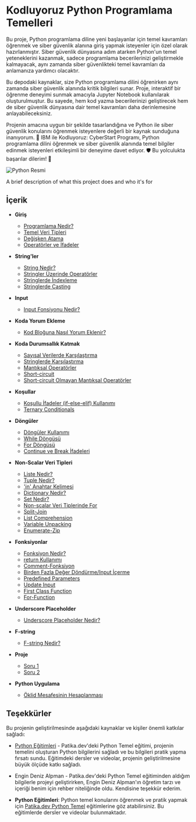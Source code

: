 #  **Kodluyoruz Python Programlama Temelleri**

Bu proje, Python programlama diline yeni başlayanlar için temel kavramları öğrenmek ve siber güvenlik alanına giriş yapmak isteyenler için özel olarak hazırlanmıştır. Siber güvenlik dünyasına adım atarken Python'un temel yeteneklerini kazanmak, sadece programlama becerilerinizi geliştirmekle kalmayacak, aynı zamanda siber güvenlikteki temel kavramları da anlamanıza yardımcı olacaktır.

Bu depodaki kaynaklar, size Python programlama dilini öğrenirken aynı zamanda siber güvenlik alanında kritik bilgileri sunar. Proje, interaktif bir öğrenme deneyimi sunmak amacıyla Jupyter Notebook kullanılarak oluşturulmuştur. Bu sayede, hem kod yazma becerilerinizi geliştirecek hem de siber güvenlik dünyasına dair temel kavramları daha derinlemesine anlayabileceksiniz.

Projenin amacına uygun bir şekilde tasarlandığına ve Python ile siber güvenlik konularını öğrenmek isteyenlere değerli bir kaynak sunduğuna inanıyorum. 🌟 IBM ile Kodluyoruz: CyberStart Programı, Python programlama dilini öğrenmek ve siber güvenlik alanında temel bilgiler edinmek isteyenleri etkileşimli bir deneyime davet ediyor. 🛡️ Bu yolculukta başarılar dilerim! 🚀


![Python Resmi](https://upload.wikimedia.org/wikipedia/commons/thumb/c/c3/Python-logo-notext.svg/240px-Python-logo-notext.svg.png)

A brief description of what this project does and who it's for

##  **İçerik**

- **Giriş**
  - [Programlama Nedir?](https://github.com/SumeyraBayrak/Kodluyoruz-Python-Programlama-Temelleri/blob/main/Kodluyoruz-Python-Programlama-Temelleri/Python-1/1-%20Giri%C5%9F/1-programlama-nedir.ipynb)
  - [Temel Veri Tipleri](https://github.com/SumeyraBayrak/Kodluyoruz-Python-Programlama-Temelleri/blob/main/Kodluyoruz-Python-Programlama-Temelleri/Python-1/1-%20Giri%C5%9F/2-temel-veri-tipleri.ipynb)
  - [Değişken Atama](https://github.com/SumeyraBayrak/Kodluyoruz-Python-Programlama-Temelleri/blob/main/Kodluyoruz-Python-Programlama-Temelleri/Python-1/1-%20Giri%C5%9F/3-degi%C5%9Fken-atama.ipynb)
  - [Operatörler ve İfadeler](https://github.com/SumeyraBayrak/Kodluyoruz-Python-Programlama-Temelleri/blob/main/Kodluyoruz-Python-Programlama-Temelleri/Python-1/1-%20Giri%C5%9F/4-operatorler-ve-ifadeler.ipynb)

- **String'ler**
  - [String Nedir?](https://github.com/SumeyraBayrak/Kodluyoruz-Python-Programlama-Temelleri/blob/main/Kodluyoruz-Python-Programlama-Temelleri/Python-1/2-%20Stringler/1-stringler.ipynb
)
  - [Stringler Üzerinde Operatörler](https://github.com/SumeyraBayrak/Kodluyoruz-Python-Programlama-Temelleri/blob/main/Kodluyoruz-Python-Programlama-Temelleri/Python-1/2-%20Stringler/2-stingler-uzerinde-operatorler.ipynb
)
  - [Stringlerde İndexleme](https://github.com/SumeyraBayrak/Kodluyoruz-Python-Programlama-Temelleri/blob/main/Kodluyoruz-Python-Programlama-Temelleri/Python-1/2-%20Stringler/3-stringlerde-indexleme.ipynb)
  - [Stringlerde Casting](https://github.com/SumeyraBayrak/Kodluyoruz-Python-Programlama-Temelleri/blob/main/Kodluyoruz-Python-Programlama-Temelleri/Python-1/2-%20Stringler/4-casting.ipynb)

- **Input**
  - [Input Fonsiyonu Nedir?](https://github.com/SumeyraBayrak/Kodluyoruz-Python-Programlama-Temelleri/blob/main/Kodluyoruz-Python-Programlama-Temelleri/Python-1/3-%20Input/1-input.ipynb
)

- **Koda Yorum Ekleme**
  - [Kod Bloğuna Nasıl Yorum Eklenir?](https://github.com/SumeyraBayrak/Kodluyoruz-Python-Programlama-Temelleri/blob/main/Kodluyoruz-Python-Programlama-Temelleri/Python-1/4-%20Koda%20Yorum%20Ekleme/1-koda-yorum-ekleme.ipynb
)

- **Koda Durumsallık Katmak**
  - [Sayısal Verilerde Karşılaştırma](https://github.com/SumeyraBayrak/Kodluyoruz-Python-Programlama-Temelleri/blob/main/Kodluyoruz-Python-Programlama-Temelleri/Python-1/5-%20Koda%20Durumsall%C4%B1k%20Katmak/1-say%C4%B1sal-verilerde-kars%C4%B1last%C4%B1rma.ipynb
)
  - [Stringlerde Karşılaştırma](
https://github.com/SumeyraBayrak/Kodluyoruz-Python-Programlama-Temelleri/blob/main/Kodluyoruz-Python-Programlama-Temelleri/Python-1/5-%20Koda%20Durumsall%C4%B1k%20Katmak/2-stringlerde-kar%C5%9F%C4%B1la%C5%9Ft%C4%B1rma.ipynb)
  - [Mantıksal Operatörler](https://github.com/SumeyraBayrak/Kodluyoruz-Python-Programlama-Temelleri/blob/main/Kodluyoruz-Python-Programlama-Temelleri/Python-1/5-%20Koda%20Durumsall%C4%B1k%20Katmak/3-mat%C4%B1ksal-operatorler.ipynb
)
  - [Short-circuit](https://github.com/SumeyraBayrak/Kodluyoruz-Python-Programlama-Temelleri/blob/main/Kodluyoruz-Python-Programlama-Temelleri/Python-1/5-%20Koda%20Durumsall%C4%B1k%20Katmak/4-short-circuit.ipynb
)
  - [Short-circuit Olmayan Mantıksal Operatörler](https://github.com/SumeyraBayrak/Kodluyoruz-Python-Programlama-Temelleri/blob/main/Kodluyoruz-Python-Programlama-Temelleri/Python-1/5-%20Koda%20Durumsall%C4%B1k%20Katmak/5-short-circuit-olmayan-mant%C4%B1ksal-operatorler.ipynb)

- **Koşullar**
  - [Koşullu İfadeler (if-else-elif) Kullanımı](https://github.com/SumeyraBayrak/Kodluyoruz-Python-Programlama-Temelleri/blob/main/Kodluyoruz-Python-Programlama-Temelleri/Python-1/6-%20Ko%C5%9Fullar/1-if-else-elif.ipynb
)
  - [Ternary Conditionals](https://github.com/SumeyraBayrak/Kodluyoruz-Python-Programlama-Temelleri/blob/main/Kodluyoruz-Python-Programlama-Temelleri/Python-1/6-%20Ko%C5%9Fullar/2-ternary-conditional.ipynb)

- **Döngüler**
  - [Döngüler Kullanımı](https://github.com/SumeyraBayrak/Kodluyoruz-Python-Programlama-Temelleri/blob/main/Kodluyoruz-Python-Programlama-Temelleri/Python-1/7-D%C3%B6ng%C3%BCler/1-d%C3%B6ng%C3%BCler.ipynb)
  - [While Döngüsü](https://github.com/SumeyraBayrak/Kodluyoruz-Python-Programlama-Temelleri/blob/main/Kodluyoruz-Python-Programlama-Temelleri/Python-1/7-D%C3%B6ng%C3%BCler/2-while.ipynb)
  - [For Döngüsü](https://github.com/SumeyraBayrak/Kodluyoruz-Python-Programlama-Temelleri/blob/main/Kodluyoruz-Python-Programlama-Temelleri/Python-1/7-D%C3%B6ng%C3%BCler/3-for.ipynb)
  - [Continue ve Break İfadeleri](https://github.com/SumeyraBayrak/Kodluyoruz-Python-Programlama-Temelleri/blob/main/Kodluyoruz-Python-Programlama-Temelleri/Python-1/7-D%C3%B6ng%C3%BCler/4-break-continue.ipynb)

- **Non-Scalar Veri Tipleri**
  - [Liste Nedir?](https://github.com/SumeyraBayrak/Kodluyoruz-Python-Programlama-Temelleri/blob/main/Kodluyoruz-Python-Programlama-Temelleri/Python-2/1-%20Non-scalar%20Veri%20Tipleri/1-list.ipynb
)
  - [Tuple Nedir?](https://github.com/SumeyraBayrak/Kodluyoruz-Python-Programlama-Temelleri/blob/main/Kodluyoruz-Python-Programlama-Temelleri/Python-2/1-%20Non-scalar%20Veri%20Tipleri/2-tuple.ipynb)
  - ['in' Anahtar Kelimesi](https://github.com/SumeyraBayrak/Kodluyoruz-Python-Programlama-Temelleri/blob/main/Kodluyoruz-Python-Programlama-Temelleri/Python-2/1-%20Non-scalar%20Veri%20Tipleri/3-in.ipynb)
  - [Dictionary Nedir?](https://github.com/SumeyraBayrak/Kodluyoruz-Python-Programlama-Temelleri/blob/main/Kodluyoruz-Python-Programlama-Temelleri/Python-2/1-%20Non-scalar%20Veri%20Tipleri/4-dictionary.ipynb)
  - [Set Nedir?](https://github.com/SumeyraBayrak/Kodluyoruz-Python-Programlama-Temelleri/blob/main/Kodluyoruz-Python-Programlama-Temelleri/Python-2/1-%20Non-scalar%20Veri%20Tipleri/5-set.ipynb)
  - [Non-scalar Veri Tiplerinde For](https://github.com/SumeyraBayrak/Kodluyoruz-Python-Programlama-Temelleri/blob/main/Kodluyoruz-Python-Programlama-Temelleri/Python-2/1-%20Non-scalar%20Veri%20Tipleri/6-non-scalar-veri-tiplerinde-for.ipynb)
  - [Split-Join](https://github.com/SumeyraBayrak/Kodluyoruz-Python-Programlama-Temelleri/blob/main/Kodluyoruz-Python-Programlama-Temelleri/Python-2/1-%20Non-scalar%20Veri%20Tipleri/7-split-ve-join.ipynb)
  - [List Comprehension](https://github.com/SumeyraBayrak/Kodluyoruz-Python-Programlama-Temelleri/blob/main/Kodluyoruz-Python-Programlama-Temelleri/Python-2/1-%20Non-scalar%20Veri%20Tipleri/8-comprehensions.ipynb)
  - [Variable Unpacking](https://github.com/SumeyraBayrak/Kodluyoruz-Python-Programlama-Temelleri/blob/main/Kodluyoruz-Python-Programlama-Temelleri/Python-2/1-%20Non-scalar%20Veri%20Tipleri/9-variable-unpacking.ipynb)
  - [Enumerate-Zip](https://github.com/SumeyraBayrak/Kodluyoruz-Python-Programlama-Temelleri/blob/main/Kodluyoruz-Python-Programlama-Temelleri/Python-2/1-%20Non-scalar%20Veri%20Tipleri/10-enumerate-zip.ipynb)

- **Fonksiyonlar**
  - [Fonksiyon Nedir?](https://github.com/SumeyraBayrak/Kodluyoruz-Python-Programlama-Temelleri/blob/main/Kodluyoruz-Python-Programlama-Temelleri/Python-2/2-%20Fonksiyonlar/1-fonksiyon-nedir.ipynb)
  - [return Kullanımı](https://github.com/SumeyraBayrak/Kodluyoruz-Python-Programlama-Temelleri/blob/main/Kodluyoruz-Python-Programlama-Temelleri/Python-2/2-%20Fonksiyonlar/2-return.ipynb)
  - [Comment-Fonksiyon](https://github.com/SumeyraBayrak/Kodluyoruz-Python-Programlama-Temelleri/blob/main/Kodluyoruz-Python-Programlama-Temelleri/Python-2/2-%20Fonksiyonlar/3-comment-fonksiyon.ipynb)
  - [Birden Fazla Değer Döndürme/Input İçerme](https://github.com/SumeyraBayrak/Kodluyoruz-Python-Programlama-Temelleri/blob/main/Kodluyoruz-Python-Programlama-Temelleri/Python-2/2-%20Fonksiyonlar/4-birden-fazla-parametre-de%C4%9Fer.ipynb)
  - [Predefined Parameters](https://github.com/SumeyraBayrak/Kodluyoruz-Python-Programlama-Temelleri/blob/main/Kodluyoruz-Python-Programlama-Temelleri/Python-2/2-%20Fonksiyonlar/5-default-parameters.ipynb)
  - [Update Input](https://github.com/SumeyraBayrak/Kodluyoruz-Python-Programlama-Temelleri/blob/main/Kodluyoruz-Python-Programlama-Temelleri/Python-2/2-%20Fonksiyonlar/6-update-input.ipynb)
  - [First Class Function](https://github.com/SumeyraBayrak/Kodluyoruz-Python-Programlama-Temelleri/blob/main/Kodluyoruz-Python-Programlama-Temelleri/Python-2/2-%20Fonksiyonlar/7-first-class-function.ipynb)
  - [For-Function](https://github.com/SumeyraBayrak/Kodluyoruz-Python-Programlama-Temelleri/blob/main/Kodluyoruz-Python-Programlama-Temelleri/Python-2/2-%20Fonksiyonlar/8-for-function.ipynb
)

- **Underscore Placeholder**
  - [Underscore Placeholder Nedir?](#underscore-placeholder-nedir)

- **F-string**
  - [F-string Nedir?](#f-string-nedir)

- **Proje**
  - [Soru 1](#soru-1)
  - [Soru 2](#soru-2)

- **Python Uygulama**
  - [Öklid Mesafesinin Hesaplanması](#soru-1)

##   **Teşekkürler**

Bu projenin geliştirilmesinde aşağıdaki kaynaklar ve kişiler önemli katkılar sağladı:

- [Python Eğitimleri](https://academy.patika.dev/tr/courses/python-temel/coderbyte-challenge) - Patika.dev'deki Python Temel eğitimi, projenin temelini oluşturan Python bilgilerini sağladı ve bu bilgileri pratik yapma fırsatı sundu. Eğitimdeki dersler ve videolar, projenin geliştirilmesine büyük ölçüde katkı sağladı.
- Engin Deniz Alpman - Patika.dev'deki Python Temel eğitiminden aldığım bilgilerle projeyi geliştirirken, Engin Deniz Alpman'ın öğretim tarzı ve içeriği benim için rehber niteliğinde oldu. Kendisine teşekkür ederim.

- **Python Eğitimleri**: Python temel konularını öğrenmek ve pratik yapmak için [Patika.dev Python Temel](https://academy.patika.dev/tr/courses/python-temel/coderbyte-challenge) eğitimlerine göz atabilirsiniz. Bu eğitimlerde dersler ve videolar bulunmaktadır.
